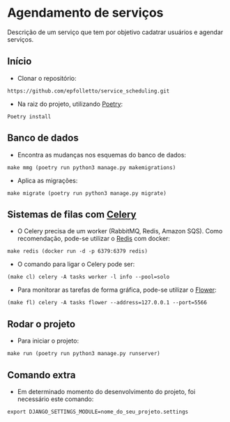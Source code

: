 # Agendamento de serviços
Descrição de um serviço que tem por objetivo cadatrar usuários e agendar serviços.

## Início
- Clonar o repositório:
  
`https://github.com/epfolletto/service_scheduling.git`

- Na raiz do projeto, utilizando [Poetry](https://python-poetry.org/):
  
`Poetry install`

## Banco de dados

- Encontra as mudanças nos esquemas do banco de dados:

`make mmg (poetry run python3 manage.py makemigrations)`
  
- Aplica as migrações:
  
`make migrate (poetry run python3 manage.py migrate)`

## Sistemas de filas com [Celery](https://docs.celeryq.dev/en/stable/)

- O Celery precisa de um worker (RabbitMQ, Redis, Amazon SQS). Como recomendação, pode-se utilizar o [Redis](https://redis.io/) com docker:

`make redis (docker run -d -p 6379:6379 redis)`

- O comando para ligar o Celery pode ser:

`(make cl) celery -A tasks worker -l info --pool=solo`

- Para monitorar as tarefas de forma gráfica, pode-se utilizar o [Flower](https://flower.readthedocs.io/en/latest/):

`(make fl) celery -A tasks flower --address=127.0.0.1 --port=5566`

## Rodar o projeto
- Para iniciar o projeto:
  
`make run (poetry run python3 manage.py runserver)`

## Comando extra
- Em determinado momento do desenvolvimento do projeto, foi necessário este comando:
  
`export DJANGO_SETTINGS_MODULE=nome_do_seu_projeto.settings`
 
